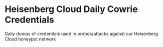 # Heisenberg Cloud Daily Cowrie Credentials

Daily dumps of credentials used in probes/attacks against our Heisenberg Cloud honeypot network
